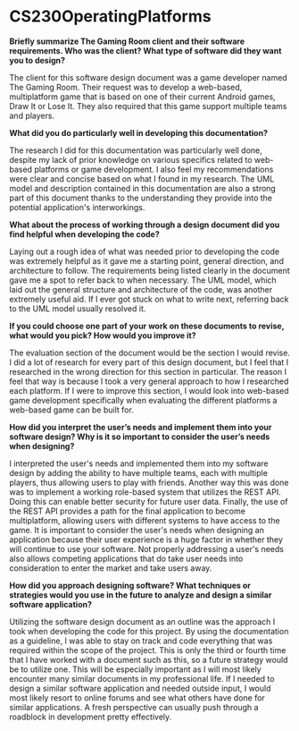 # CS230OperatingPlatforms

**Briefly summarize The Gaming Room client and their software requirements. Who was the client? What type of software did they want you to design?**

The client for this software design document was a game developer named The Gaming Room. Their request was to develop a web-based, multiplatform game that is based on one of their current Android games, Draw It or Lose It. They also required that this game support multiple teams and players. 

**What did you do particularly well in developing this documentation?**

The research I did for this documentation was particularly well done, despite my lack of prior knowledge on various specifics related to web-based platforms or game development. I also feel my recommendations were clear and concise based on what I found in my research. The UML model and description contained in this documentation are also a strong part of this document thanks to the understanding they provide into the potential application's interworkings. 

**What about the process of working through a design document did you find helpful when developing the code?**

Laying out a rough idea of what was needed prior to developing the code was extremely helpful as it gave me a starting point, general direction, and architecture to follow. The requirements being listed clearly in the document gave me a spot to refer back to when necessary. The UML model, which laid out the general structure and architecture of the code, was another extremely useful aid. If I ever got stuck on what to write next, referring back to the UML model usually resolved it. 

**If you could choose one part of your work on these documents to revise, what would you pick? How would you improve it?**

The evaluation section of the document would be the section I would revise. I did a lot of research for every part of this design document, but I feel that I researched in the wrong direction for this section in particular. The reason I feel that way is because I took a very general approach to how I researched each platform. If I were to improve this section, I would look into web-based game development specifically when evaluating the different platforms a web-based game can be built for. 

**How did you interpret the user’s needs and implement them into your software design? Why is it so important to consider the user’s needs when designing?**

I interpreted the user's needs and implemented them into my software design by adding the ability to have multiple teams, each with multiple players, thus allowing users to play with friends. Another way this was done was to implement a working role-based system that utilizes the REST API. Doing this can enable better security for future user data. Finally, the use of the REST API provides a path for the final application to become multiplatform, allowing users with different systems to have access to the game. It is important to consider the user's needs when designing an application because their user experience is a huge factor in whether they will continue to use your software. Not properly addressing a user's needs also allows competing applications that do take user needs into consideration to enter the market and take users away. 

**How did you approach designing software? What techniques or strategies would you use in the future to analyze and design a similar software application?**

Utilizing the software design document as an outline was the approach I took when developing the code for this project. By using the documentation as a guideline, I was able to stay on track and code everything that was required within the scope of the project. This is only the third or fourth time that I have worked with a document such as this, so a future strategy would be to utilize one. This will be especially important as I will most likely encounter many similar documents in my professional life. If I needed to design a similar software application and needed outside input, I would most likely resort to online forums and see what others have done for similar applications. A fresh perspective can usually push through a roadblock in development pretty effectively. 

